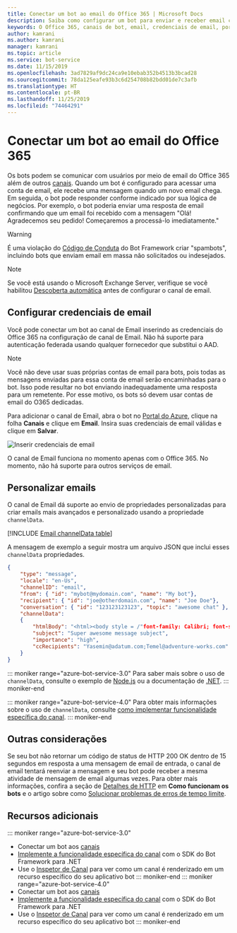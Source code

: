 ```yaml
---
title: Conectar um bot ao email do Office 365 | Microsoft Docs
description: Saiba como configurar um bot para enviar e receber email com o Office 365.
keywords: O Office 365, canais de bot, email, credenciais de email, portal do azure, email personalizado
author: kamrani
ms.author: kamrani
manager: kamrani
ms.topic: article
ms.service: bot-service
ms.date: 11/15/2019
ms.openlocfilehash: 3ad7829af9dc24ca9e10ebab352b4513b3bcad28
ms.sourcegitcommit: 78da125eafe93b3c6d254708b82bdd01de7c3afb
ms.translationtype: HT
ms.contentlocale: pt-BR
ms.lasthandoff: 11/25/2019
ms.locfileid: "74464291"
---
```

# <a name="connect-a-bot-to-office-365-email"></a>Conectar um bot ao email do Office 365

Os bots podem se comunicar com usuários por meio de email do Office 365 além de outros [canais](~/bot-service-manage-channels.md). Quando um bot é configurado para acessar uma conta de email, ele recebe uma mensagem quando um novo email chega. Em seguida, o bot pode responder conforme indicado por sua lógica de negócios. Por exemplo, o bot poderia enviar uma resposta de email confirmando que um email foi recebido com a mensagem "Olá! Agradecemos seu pedido! Começaremos a processá-lo imediatamente."

> [!WARNING]
> É uma violação do [Código de Conduta](https://www.botframework.com/Content/Microsoft-Bot-Framework-Preview-Online-Services-Agreement.htm) do Bot Framework criar "spambots", incluindo bots que enviam email em massa não solicitados ou indesejados.

> [!NOTE]
> Se você está usando o Microsoft Exchange Server, verifique se você habilitou [Descoberta automática](https://docs.microsoft.com/exchange/client-developer/exchange-web-services/autodiscover-for-exchange) antes de configurar o canal de email. 

## <a name="configure-email-credentials"></a>Configurar credenciais de email

Você pode conectar um bot ao canal de Email inserindo as credenciais do Office 365 na configuração de canal de Email.
Não há suporte para autenticação federada usando qualquer fornecedor que substitui o AAD.

> [!NOTE]
> Você não deve usar suas próprias contas de email para bots, pois todas as mensagens enviadas para essa conta de email serão encaminhadas para o bot. Isso pode resultar no bot enviando inadequadamente uma resposta para um remetente. Por esse motivo, os bots só devem usar contas de email do O365 dedicadas.

Para adicionar o canal de Email, abra o bot no [Portal do Azure](https://portal.azure.com/), clique na folha **Canais** e clique em **Email**. Insira suas credenciais de email válidas e clique em **Salvar**.

![Inserir credenciais de email](~/media/bot-service-channel-connect-email/bot-service-channel-connect-email-credentials.png)

O canal de Email funciona no momento apenas com o Office 365. No momento, não há suporte para outros serviços de email.

## <a name="customize-emails"></a>Personalizar emails

O canal de Email dá suporte ao envio de propriedades personalizadas para criar emails mais avançados e personalizado usando a propriedade `channelData`.

[!INCLUDE [Email channelData table](~/includes/snippet-channelData-email.md)]

A mensagem de exemplo a seguir mostra um arquivo JSON que inclui esses `channelData` propriedades.

```json
{
    "type": "message",
    "locale": "en-Us",
    "channelID": "email",
    "from": { "id": "mybot@mydomain.com", "name": "My bot"},
    "recipient": { "id": "joe@otherdomain.com", "name": "Joe Doe"},
    "conversation": { "id": "123123123123", "topic": "awesome chat" },
    "channelData":
    {
        "htmlBody": "<html><body style = /"font-family: Calibri; font-size: 11pt;/" >This is more than awesome.</body></html>",
        "subject": "Super awesome message subject",
        "importance": "high",
        "ccRecipients": "Yasemin@adatum.com;Temel@adventure-works.com"
    }
}
```

::: moniker range="azure-bot-service-3.0"
Para saber mais sobre o uso de `channelData`, consulte o exemplo de [Node.js](https://github.com/Microsoft/BotBuilder-Samples/tree/master/Node/core-ChannelData) ou a documentação de [.NET](~/dotnet/bot-builder-dotnet-channeldata.md).
::: moniker-end

::: moniker range="azure-bot-service-4.0"
Para obter mais informações sobre o uso de `channelData`, consulte [como implementar funcionalidade específica do canal](~/v4sdk/bot-builder-channeldata.md).
::: moniker-end

## <a name="other-considerations"></a>Outras considerações

Se seu bot não retornar um código de status de HTTP 200 OK dentro de 15 segundos em resposta a uma mensagem de email de entrada, o canal de email tentará reenviar a mensagem e seu bot pode receber a mesma atividade de mensagem de email algumas vezes. Para obter mais informações, confira a seção de [Detalhes de HTTP](v4sdk/bot-builder-basics.md#http-details) em **Como funcionam os bots** e o artigo sobre como [Solucionar problemas de erros de tempo limite](https://github.com/daveta/analytics/blob/master/troubleshooting_timeout.md).

## <a name="additional-resources"></a>Recursos adicionais

<!-- Put whole list in monikers, even though it's just the second item that needs to be different. -->
::: moniker range="azure-bot-service-3.0"
* Conectar um bot aos [canais](~/bot-service-manage-channels.md)
* [Implemente a funcionalidade específica do canal](dotnet/bot-builder-dotnet-channeldata.md) com o SDK do Bot Framework para .NET
* Use o [Inspetor de Canal](bot-service-channel-inspector.md) para ver como um canal é renderizado em um recurso específico do seu aplicativo bot
::: moniker-end
::: moniker range="azure-bot-service-4.0"
* Conectar um bot aos [canais](~/bot-service-manage-channels.md)
* [Implemente a funcionalidade específica do canal](~/v4sdk/bot-builder-channeldata.md) com o SDK do Bot Framework para .NET
* Use o [Inspetor de Canal](bot-service-channel-inspector.md) para ver como um canal é renderizado em um recurso específico do seu aplicativo bot
::: moniker-end
